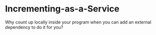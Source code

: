# Incrementing-as-a-Service
Why count up locally inside your program when you can add an external dependency to do it for you?
